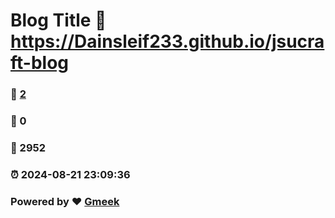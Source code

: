 # Blog Title :link: https://Dainsleif233.github.io/jsucraft-blog 
### :page_facing_up: [2](https://Dainsleif233.github.io/jsucraft-blog/tag.html) 
### :speech_balloon: 0 
### :hibiscus: 2952 
### :alarm_clock: 2024-08-21 23:09:36 
### Powered by :heart: [Gmeek](https://github.com/Meekdai/Gmeek)
